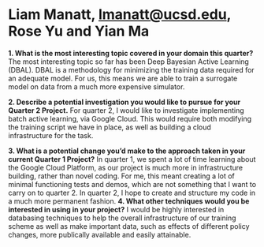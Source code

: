 # Liam Manatt, lmanatt@ucsd.edu, Rose Yu and Yian Ma
**1. What is the most interesting topic covered in your domain this quarter?**
The most interesting topic so far has been Deep Bayesian Active Learning (DBAL). DBAL is a methodology for minimizing the training data required for an adequate model. For us, this means we are able to train a surrogate model on data from a much more expensive simulator.

**2. Describe a potential investigation you would like to pursue for your Quarter 2 Project.**
For quarter 2, I would like to investigate implementing batch active learning, via Google Cloud. This would require both modifying the training script we have in place, as well as building a cloud infrastructure for the task.

**3. What is a potential change you’d make to the approach taken in your current Quarter 1 Project?**
In quarter 1, we spent a lot of time learning about the Google Cloud Platform, as our project is much more in infrastructure building, rather than novel coding. For me, this meant creating a lot of minimal functioning tests and demos, which are not something that I want to carry on to quarter 2. In quarter 2, I hope to create and structure my code in a much more permanent fashion.
**4. What other techniques would you be interested in using in your project?**
I would be highly interested in databasing techniques to help the overall infrastructure of our training scheme as well as make important data, such as effects of different policy changes, more publically available and easily attainable.
